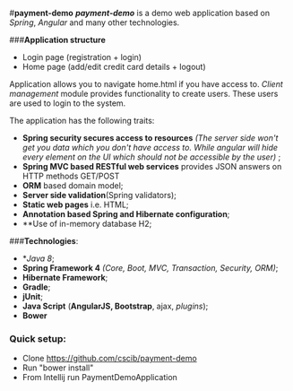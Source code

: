 #**payment-demo**
***payment-demo*** is a demo web application based on *Spring*, *Angular* and many other technologies.

###**Application structure**

 - Login page (registration + login)
 - Home page (add/edit credit card details + logout)

Application allows you to navigate home.html if you have access to.  *Client management* module provides functionality to create  users. These users are used to login to the system.

The application has the following traits:

 - **Spring security secures access to resources** *(The server side won't get you data which you don't have access to. While angular will hide every element on the UI which should not be accessible by the user)* ;
 - **Spring MVC based RESTful web services** provides JSON answers on HTTP methods GET/POST
 - **ORM** based domain model;
 - **Server side validation**(Spring validators);
 - **Static web pages** i.e. HTML;
 - **Annotation based Spring and Hibernate configuration**;
 - **Use of in-memory database H2;

###**Technologies**:

 - **Java 8*;
 - **Spring Framework 4** *(Core, Boot, MVC, Transaction, Security, ORM)*;
 - **Hibernate Framework**;
 - **Gradle**;
 - **jUnit**;
 - **Java Script** (**AngularJS, Bootstrap**, ajax, *plugins*);
 -  **Bower**

### Quick setup:

 - Clone https://github.com/cscib/payment-demo
 - Run "bower install"
 - From Intellij run  PaymentDemoApplication


